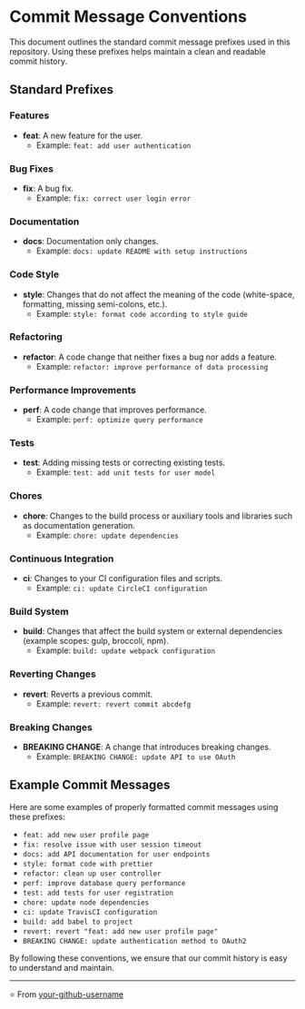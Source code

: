 # Commit Message Conventions

This document outlines the standard commit message prefixes used in this repository. Using these prefixes helps maintain a clean and readable commit history.

## Standard Prefixes

### Features

- **feat**: A new feature for the user.
  - Example: `feat: add user authentication`

### Bug Fixes

- **fix**: A bug fix.
  - Example: `fix: correct user login error`

### Documentation

- **docs**: Documentation only changes.
  - Example: `docs: update README with setup instructions`

### Code Style

- **style**: Changes that do not affect the meaning of the code (white-space, formatting, missing semi-colons, etc.).
  - Example: `style: format code according to style guide`

### Refactoring

- **refactor**: A code change that neither fixes a bug nor adds a feature.
  - Example: `refactor: improve performance of data processing`

### Performance Improvements

- **perf**: A code change that improves performance.
  - Example: `perf: optimize query performance`

### Tests

- **test**: Adding missing tests or correcting existing tests.
  - Example: `test: add unit tests for user model`

### Chores

- **chore**: Changes to the build process or auxiliary tools and libraries such as documentation generation.
  - Example: `chore: update dependencies`

### Continuous Integration

- **ci**: Changes to your CI configuration files and scripts.
  - Example: `ci: update CircleCI configuration`

### Build System

- **build**: Changes that affect the build system or external dependencies (example scopes: gulp, broccoli, npm).
  - Example: `build: update webpack configuration`

### Reverting Changes

- **revert**: Reverts a previous commit.
  - Example: `revert: revert commit abcdefg`

### Breaking Changes

- **BREAKING CHANGE**: A change that introduces breaking changes.
  - Example: `BREAKING CHANGE: update API to use OAuth`

## Example Commit Messages

Here are some examples of properly formatted commit messages using these prefixes:

- `feat: add new user profile page`
- `fix: resolve issue with user session timeout`
- `docs: add API documentation for user endpoints`
- `style: format code with prettier`
- `refactor: clean up user controller`
- `perf: improve database query performance`
- `test: add tests for user registration`
- `chore: update node dependencies`
- `ci: update TravisCI configuration`
- `build: add babel to project`
- `revert: revert "feat: add new user profile page"`
- `BREAKING CHANGE: update authentication method to OAuth2`

By following these conventions, we ensure that our commit history is easy to understand and maintain.

---

⭐️ From [your-github-username](https://github.com/vijayvithushan)
